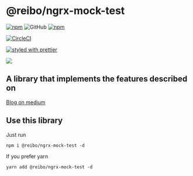 # @reibo/ngrx-mock-test

[![npm](https://img.shields.io/npm/v/%40reibo%2Fngrx-mock-test.svg?style=flat-square)](https://www.npmjs.com/package/%40reibo%2Fngrx-mock-test)
![GitHub](https://img.shields.io/github/license/mashape/apistatus.svg)
[![npm](https://img.shields.io/npm/dt/%40reibo%2Fngrx-mock-test.svg?style=flat-square)](https://www.npmjs.com/package/%40reibo%2Fngrx-mock-test)

[![CircleCI](https://img.shields.io/circleci/project/github/reibo/ngrx-mock-test.svg)](https://circleci.com/gh/reibo/-reibo-ngrx-mock-test)

[![styled with prettier](https://img.shields.io/badge/styled_with-prettier-ff69b4.svg?style=flat-square)](https://github.com/prettier/prettier)

<a href="https://twitter.com/reibo_bo"><img src="https://img.shields.io/twitter/follow/reibo_bo.svg?style=social"></a>

## A library that implements the features described on

[Blog on medium](https://medium.com/@bo.vandersteene/mock-your-ngrx-store-on-the-easy-way-68c66d4bea63)

## Use this library

Just run

```
npm i @reibo/ngrx-mock-test -d
```

If you prefer yarn

```
yarn add @reibo/ngrx-mock-test -d
```
